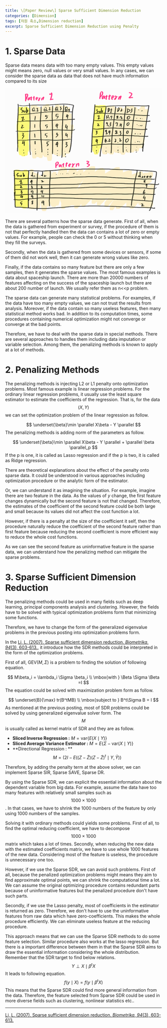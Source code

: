 ```yaml
---
title: \[Paper Review\] Sparse Sufficient Dimension Reduction
categories: [Dimension]
tags: [차원 축소,Dimension reduction]
excerpt: Sparse Sufficient Dimension Reduction using Penalty
---
```




# 1. Sparse Data

 Sparse data means data with too many empty values. This empty values might means zero, null values or very small values. In any cases, we can consider the sparse data as data that does not have much information compared to its size


![figure1](\assets\img\post\2022-02-11\figure1.png)

 There are several patterns how the sparse data generate. First of all, when the data is gathered from experiment or survey, if the procedure of them is not that perfectly handled then the data can contains a lot of zero or empty values. For example, people can check the 0 or 5 without thinking when they fill the surveys. 

Secondly, when the data is gathered from some devices or sensors, if some of them did not work well, then it can generate wrong values like zero.  

Finally, if the data contains so many feature but there are only a few samples, then it generates the sparse values. The most famous examples is data about spaceship launch. There are more than 20000 numbers of features affecting on the success of the spaceship launch but there are about 200 number of launch. We usually refer them as n<<p problem.



 The sparse data can generate many statistical problems. For examples, if the data have too many empty values, we can not trust the results from analysis. Moreover, if the data contain so many useless features, then many statistical method works bad. In addition to its computation times, some procedures containing numerical optimization might not converge or converge at the bad points. 

 Therefore, we have to deal with the sparse data in special methods. There are several approaches to handles them including data imputation or variable selection. Among them, the penalizing methods is known to apply at a lot of methods. 



# 2. Penalizing Methods

 The penalizing methods is injecting L2 or L1 penalty onto optimization problems. Most famous example is linear regression problems. For the ordinary linear regression problems, it usually use the least square estimator to estimate the coefficients of the regression. That is, for the data $$(X,Y)$$ we can set the optimization problem of the linear regression as follow.


$$
\underset{\beta}\min \parallel X\beta - Y \parallel
$$
The penalizing methods is adding norm of the parameters as follow.


$$
\underset{\beta}\min \parallel X\beta - Y \parallel + \parallel \beta \parallel_p
$$
If the p is one, it is called as Lasso regression and if the p is two, it is called as Ridge regression.

 There are theoretical explanations about the effect of the penalty onto sparse data. It could be understood in various approaches including optimization procedure or the analytic form of the estimator. 

 Or, we can understand it as imagining the situation. For example, imagine there are two feature in the data. As the values of $y$ change, the first feature changes dynamically but the second feature is not that changed. Therefore, the estimates of the coefficient of the second feature could be both large and small because its values did not affect the cost function a lot. 

 However, if there is a penalty at the size of the coefficient it self, then the procedure naturally reduce the coefficient of the second feature rather than first feature because reducing the second coefficient is more efficient way to reduce the whole cost functions. 

 As we can see the second feature as uninformative feature in the sparse data, we can understand how the penalizing method can mitigate the sparse problems. 



# 3. Sparse Sufficient Dimension Reduction

 The penalizing methods could be used in many fields such as deep learning, principal components analysis and clustering. However, the fields have to be solved with typical optimization problems form that minimizing some functions. 

 Therefore, we have to change the form of the generalized eigenvalue problems in the previous posting into optimization problems form.

 In the [Li, L. (2007). Sparse sufficient dimension reduction. *Biometrika*, *94*(3), 603-613.](https://academic.oup.com/biomet/article-abstract/94/3/603/263590), it introduce how the SDR methods could be interpreted in the form of the optimization problems. 

 First of all, $\mbox{GEV}(M,\Sigma)$ is a problem to finding the solution of following equation.


$$
M\beta_i = \lambda_i \Sigma \beta_i \\ \mbox{with } \Beta \Sigma \Beta =I
$$
The equation could be solved with maximization problem form as follow.


$$
\underset{B}{\max} tr(B^tMB) \\ \mbox{subject to } B^t\Sigma B = I
$$
  As mentioned at the previous posting, most of SDR problems could be solved by using generalized eigenvalue solver form. The $$M$$ is usually called as kernel matrix of SDR and they are as follow.

- **Sliced Inverse Regression :** $M = \mbox{var} \{E(X \mid Y)\}$
- **Sliced Average Variance Estimator :** $M = E\{\Sigma - \mbox{var} (X \mid Y)\}$
- **Directional Regression : **$$M = (2I-E((Z-\tilde Z)(Z-\tilde Z)^t \mid Y, \tilde Y))$$



Therefore, by adding the penalty term at the above solver, we can implement Sparse SIR, Sparse SAVE, Sparse DR. 



By using the Sparse SDR, we can explicit the essential information about the dependent variable from big data. For example, assume the data have too many features with relatively small samples such as $$1000 \times 1000$$. In that cases, we have to shrink the 1000 numbers of the feature by only using 1000 numbers of the samples. 

Solving it with ordinary methods could yields some problems. First of all, to find the optimal reducing coefficient, we have to decompose $$1000 \times 1000$$ matrix which takes a lot of times. Secondly, when reducing the new data with the estimated coefficients matrix, we have to use whole 1000 features of the new data. Considering most of the feature is useless, the procedure is unnecessary one too. 

However, if we use the Sparse SDR, we can avoid such problems. First of all, because the penalized optimization problems might means they aim to find approximate optimal points, we can shrink the computational time a lot. We can assume the original optimizing procedure contains redundant parts because of uninformative features but the penalized procedure don't have such parts.

 Secondly, if we use the Lasso penalty, most of coefficients in the estimator is returned as zero. Therefore, we don't have to use the uninformative features from raw data which have zero-coefficients. This makes the whole procedure efficiently. We can eliminate useless feature at the reducing procedure. 

 This approach means that we can use the Sparse SDR methods to do some feature selection. Similar procedure also works at the lasso regression. But there is a important difference between them in that the Sparse SDR aims to draw the essential information considering the whole distribution. Remember that the SDR target to find below relations.
$$
Y \perp X \mid \beta^t X
$$
 It leads to following equation.
$$
f(y \mid X ) = f( y \mid \beta^t X)
$$
This means that the Sparse SDR could find more general information from the data. Therefore, the feature selected from Sparse SDR could be used in more diverse fields such as clustering, nonlinear statistics etc..





***

[Li, L. (2007). Sparse sufficient dimension reduction. *Biometrika*, *94*(3), 603-613.](https://academic.oup.com/biomet/article-abstract/94/3/603/263590)
